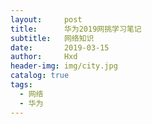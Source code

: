 ```yaml
---
layout:     post
title:      华为2019网挑学习笔记
subtitle:   网络知识
date:       2019-03-15
author:     Hxd
header-img: img/city.jpg
catalog: true
tags: 
  - 网络
  - 华为
---
```


